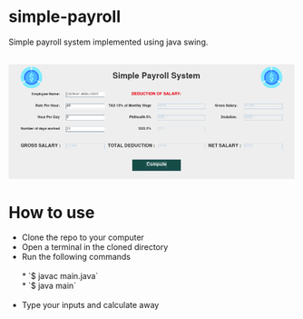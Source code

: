 # simple-payroll
Simple payroll system implemented using java swing.

<br>
<img src="pr.png">
<br>

# How to use
<ul>
  <li>Clone the repo to your computer</li>
  <li>Open a terminal in the cloned directory</li>
  <li>Run the following commands</li>
  <br>
* `$ javac main.java`
  <br>
* `$ java main`
  <br>
  <br>
  <li>Type your inputs and calculate away</li>
</ul>

